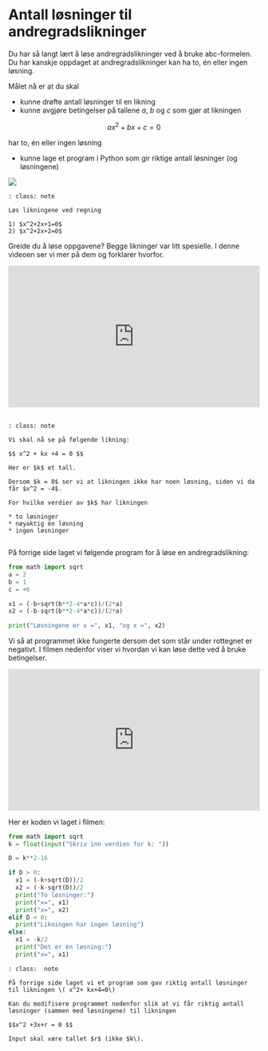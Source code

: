 # Antall løsninger til andregradslikninger


Du har så langt lært å løse andregradslikninger ved å bruke abc-formelen. Du har kanskje oppdaget at andregradslikninger kan ha to, én eller ingen løsning. 

Målet nå er at du skal

* kunne drøfte antall løsninger til en likning
* kunne avgjøre betingelser på tallene $a$, $b$ og $c$ som gjør at likningen

$$ a x^2+ b x + c = 0 $$

har to, én eller ingen løsning

* kunne lage et program i Python som gir riktige antall løsninger (og løsningene)

![](/bilder/nullpunktantall.jpg)

```{admonition} Oppgave  1
: class: note

Løs likningene ved regning

1) $x^2+2x+1=0$
2) $x^2+2x+2=0$

```

Greide du å løse oppgavene? Begge likninger var litt spesielle. I denne videoen ser vi mer på dem og forklarer hvorfor. 

<div style="padding:56.25% 0 0 0;position:relative;"><iframe src="https://player.vimeo.com/video/82221954?h=6f3872102d&title=0&byline=0&portrait=0" style="position:absolute;top:0;left:0;width:100%;height:100%;" frameborder="0" allow="autoplay; fullscreen; picture-in-picture" allowfullscreen></iframe></div><script src="https://player.vimeo.com/api/player.js"></script>

<br>

```{admonition} Oppgave 2
: class: note

Vi skal nå se på følgende likning:

$$ x^2 + kx +4 = 0 $$

Her er $k$ et tall. 

Dersom $k = 0$ ser vi at likningen ikke har noen løsning, siden vi da får $x^2 = -4$. 

For hvilke verdier av $k$ har likningen

* to løsninger
* nøyaktig én løsning
* ingen løsninger


```

På forrige side laget vi følgende program for å løse en andregradslikning:

```python
from math import sqrt 
a = 2
b = 1
c = +6

x1 = (-b+sqrt(b**2-4*a*c))/(2*a)
x2 = (-b-sqrt(b**2-4*a*c))/(2*a)

print("Løsningene er x =", x1, "og x =", x2)
```

Vi så at programmet ikke fungerte dersom det som står under rottegnet er negativt.  I filmen nedenfor viser vi hvordan vi kan løse dette ved å bruke betingelser. 

<div style="padding:56.25% 0 0 0;position:relative;"><iframe src="https://player.vimeo.com/video/478833247?h=eb9890412a&title=0&byline=0&portrait=0" style="position:absolute;top:0;left:0;width:100%;height:100%;" frameborder="0" allow="autoplay; fullscreen; picture-in-picture" allowfullscreen></iframe></div><script src="https://player.vimeo.com/api/player.js"></script>

Her er koden vi laget i filmen:

```python
from math import sqrt
k = float(input("Skriv inn verdien for k: "))

D = k**2-16

if D > 0:
  x1 = (-k+sqrt(D))/2
  x2 = (-k-sqrt(D))/2
  print("To løsninger:")
  print("x=", x1)
  print("x=", x2)
elif D < 0:
  print("Likningen har ingen løsning")
else:
  x1 = -k/2
  print("Det er én løsning:")
  print("x=", x1)
```

```{admonition} Oppgave 3
: class:  note

På forrige side laget vi et program som gav riktig antall løsninger til likningen \( x^2+ kx+4=0\) 

Kan du modifisere programmet nedenfor slik at vi får riktig antall løsninger (sammen med løsningene) til likningen

$$x^2 +3x+r = 0 $$

Input skal være tallet $r$ (ikke $k\). 
```